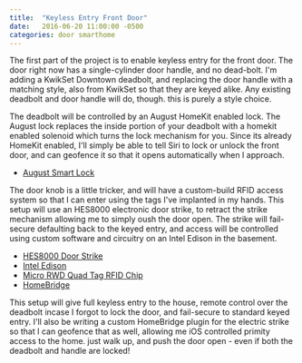 ```yaml
---
title:  "Keyless Entry Front Door"
date:   2016-06-20 11:00:00 -0500
categories: door smarthome
---
```

The first part of the project is to enable keyless entry for the front door. The door right now has a single-cylinder door handle, and no dead-bolt. I'm adding a KwikSet Downtown deadbolt, and replacing the door handle with a matching style, also from KwikSet so that they are keyed alike. Any existing deadbolt and door handle will do, though. this is purely a style choice.

<!--more-->

The deadbolt will be controlled by an August HomeKit enabled lock. The August lock replaces the inside portion of your deadbolt with a homekit enabled solenoid which turns the lock mechanism for you. Since its already HomeKit enabled, I'll simply be able to tell Siri to lock or unlock the front door, and can geofence it so that it opens automatically when I approach.

<ul><li><a href="http://august.com/products/august-smart-lock/">August Smart Lock</a></li></ul>

The door knob is a little tricker, and will have a custom-build RFID access system so that I can enter using the tags I've implanted in my hands. This setup will use an HES8000 electronic door strike, to retract the strike mechanism allowing me to simply oush the door open. The strike will fail-secure defaulting back to the keyed entry, and access will be controlled using custom software and circuitry on an Intel Edison in the basement.

* <a href="http://www.hesinnovations.com/en/site/hesinnovations/products/electric-strikes/8000-series/">HES8000 Door Strike</a>
* <a href="https://software.intel.com/en-us/iot/hardware/edison">Intel Edison</a>
* <a href="http://www.ibtechnology.co.uk/products/quadtag-product.htm">Micro RWD Quad Tag RFID Chip</a>
* <a href="https://github.com/nfarina/homebridge">HomeBridge</a>

This setup will give full keyless entry to the house, remote control over the deadbolt incase I forgot to lock the door, and fail-secure to standard keyed entry. I'll also be writing a custom HomeBridge plugin for the electric strike so that I can geofence that as well, allowing me iOS controlled primity access to the home. just walk up, and push the door open - even if both the deadbolt and handle are locked!
